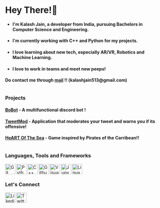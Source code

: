 # Hey There!👋

- <h4>I'm <strong>Kalash Jain</strong>, a developer from India, pursuing <strong>Bachelors in Computer Science and Engineering</strong>.</h4>
- <h4>I'm currently working with <strong>C++ and Python</strong> for my projects. </h4>
- <h4>I love learning about new tech, especially <strong>AR/VR, Robotics and Machine Learning.</strong></h4>
- <h4>I love to work in teams and meet new peeps!</h4>
<h4><strong>Do contact me through <a href = "https://mail.google.com/mail/?view=cm&fs=1&tf=1&to=kalashjain513@gmail.com">mail</a> !! (kalashjain513@gmail.com)</strong></h4>

#

### Projects
<h4><a href = "https://github.com/kalashjain23/BoBot">BoBot</a> - A multifunctional discord bot !</h4>
<h4><a href = "https://github.com/kalashjain23/TweetMod">TweetMod</a> - Application that moderates your tweet and warns you if its offensive!</h4>
<h4><a href = "https://github.com/kalashjain23/HeART-of-the-Sea">HeART Of The Sea</a> - Game inspired by Pirates of the Carribean!!</h4>


#

### Languages, Tools and Frameworks
[<img align = "left" alt = "Git" width = "33px" src = "https://img.icons8.com/color/344/git.png" />][git]
[<img align = "left" alt = "Python" width = "33px" src = "https://cdn-icons-png.flaticon.com/512/5968/5968350.png" />][python]
[<img align = "left" alt = "C++" width = "33px" src = "https://cdn-icons-png.flaticon.com/512/6132/6132222.png" />][cpp]
[<img align = "left" alt = "Github" width = "33px" src = "https://cdn-icons-png.flaticon.com/512/1051/1051275.png" />][github]
[<img align = "left" alt = "Visual Studio Code" width = "33px" src = "https://img.icons8.com/color/344/visual-studio-code-2019.png" />][vscode]
[<img align = "left" alt = "Jupyter Notebook" width = "33px" src = "https://cdn.icon-icons.com/icons2/2667/PNG/512/jupyter_app_icon_161280.png" />][jupyter]
[<img align = "left" alt = "Linux" width = "33px" src = "https://img.icons8.com/color/344/linux--v1.png" />][linux]<br>

[git]: https://img.icons8.com/color/344/git.png
[python]: https://cdn-icons-png.flaticon.com/512/5968/5968350.png
[cpp]: https://cdn-icons-png.flaticon.com/512/6132/6132222.png
[github]: https://cdn-icons-png.flaticon.com/512/1051/1051275.png
[vscode]: https://img.icons8.com/color/344/visual-studio-code-2019.png
[linux]: https://img.icons8.com/color/344/linux--v1.png
[jupyter]: https://cdn.icon-icons.com/icons2/2667/PNG/512/jupyter_app_icon_161280.png

#

### Let's Connect
[<img align = "left" alt = "Likedin" width = "33px" src = "https://cdn-icons-png.flaticon.com/512/174/174857.png" />][linkedin]
[<img align = "left" alt = "Twitter" width = "33px" src = "https://cdn-icons-png.flaticon.com/512/733/733579.png" />][twitter]<br/>

[linkedin]: https://www.linkedin.com/in/kalashjain513/
[twitter]: https://twitter.com/_kalashjain_


